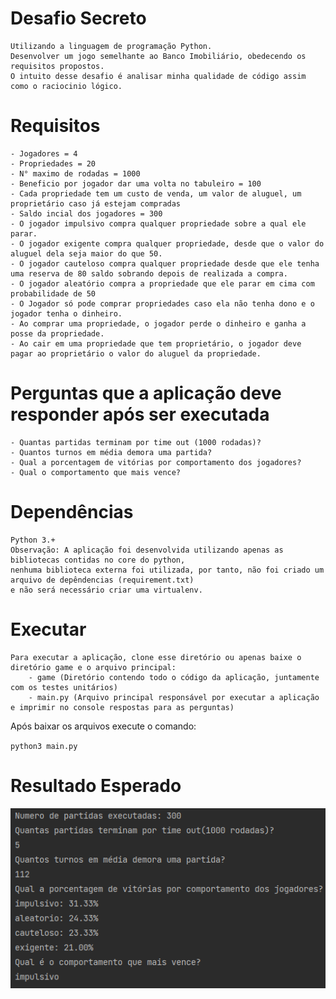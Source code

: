 # Desafio Secreto


    Utilizando a linguagem de programação Python.
    Desenvolver um jogo semelhante ao Banco Imobiliário, obedecendo os requisitos propostos.
    O intuito desse desafio é analisar minha qualidade de código assim como o raciocinio lógico.

# Requisitos
    - Jogadores = 4
    - Propriedades = 20
    - N° maximo de rodadas = 1000
    - Beneficio por jogador dar uma volta no tabuleiro = 100
    - Cada propriedade tem um custo de venda, um valor de aluguel, um proprietário caso já estejam compradas
    - Saldo incial dos jogadores = 300
    - O jogador impulsivo compra qualquer propriedade sobre a qual ele parar.
    - O jogador exigente compra qualquer propriedade, desde que o valor do aluguel dela seja maior do que 50.
    - O jogador cauteloso compra qualquer propriedade desde que ele tenha uma reserva de 80 saldo sobrando depois de realizada a compra.
    - O jogador aleatório compra a propriedade que ele parar em cima com probabilidade de 50
    - O Jogador só pode comprar propriedades caso ela não tenha dono e o jogador tenha o dinheiro.
    - Ao comprar uma propriedade, o jogador perde o dinheiro e ganha a posse da propriedade.
    - Ao cair em uma propriedade que tem proprietário, o jogador deve pagar ao proprietário o valor do aluguel da propriedade.

# Perguntas que a aplicação deve responder após ser executada
    - Quantas partidas terminam por time out (1000 rodadas)?
    - Quantos turnos em média demora uma partida?
    - Qual a porcentagem de vitórias por comportamento dos jogadores?
    - Qual o comportamento que mais vence?

# Dependências
    Python 3.+
    Observação: A aplicação foi desenvolvida utilizando apenas as bibliotecas contidas no core do python,
    nenhuma biblioteca externa foi utilizada, por tanto, não foi criado um arquivo de depêndencias (requirement.txt)
    e não será necessário criar uma virtualenv.

# Executar
    Para executar a aplicação, clone esse diretório ou apenas baixe o diretório game e o arquivo principal:
        - game (Diretório contendo todo o código da aplicação, juntamente com os testes unitários)
        - main.py (Arquivo principal responsável por executar a aplicação e imprimir no console respostas para as perguntas)
    
Após baixar os arquivos execute o comando:

`python3 main.py`

# Resultado Esperado
![Resultado Esperado](expected_result.png)

